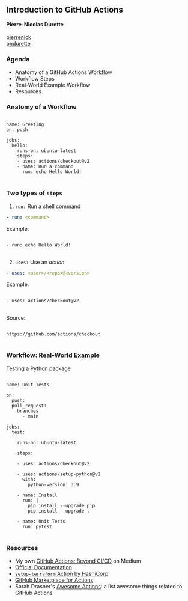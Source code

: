 
## Introduction to GitHub Actions

<i class="fas fa-id-card-alt"></i> <strong>Pierre-Nicolas Durette</strong><br/><br/>
<i class="fab fa-twitter"></i> [pierrenick](https://twitter.com/PierreNick)<br/>
<i class="fab fa-github-alt"></i> [pndurette](https://github.com/pndurette)<br/>



### Agenda

* <i class="fas fa-search"></i> Anatomy of a GitHub Actions Workflow
* <i class="fas fa-shoe-prints"></i> Workflow Steps
* <i class="fas fa-running"></i> Real-World Example Workflow
* <i class="fas fa-external-link-alt"></i> Resources



### Anatomy of a Workflow

<pre>
<code class="hljs" data-trim data-noescape data-line-numbers="|1|2|4-13|5|6|7|8|9-12">
name: Greeting
on: push

jobs:
  hello:
    runs-on: ubuntu-latest
    steps:
    - uses: actions/checkout@v2
    - name: Run a command
      run: echo Hello World!
</code>
</pre>



### Two types of `steps`


1. `run:` Run a shell command

```yaml
- run: <command> 
```

Example: <!-- .element: class="fragment" data-fragment-index="1" -->

<pre>
<code class="hljs plaintext" data-trim data-noescape>
- run: echo Hello World!
</code>
</pre> <!-- .element: class="fragment" data-fragment-index="1" -->


2. `uses:` Use an _action_

```yaml
- uses: <user>/<repo>@<version>
```
Example: <!-- .element: class="fragment" data-fragment-index="1" -->

<pre>
<code class="hljs plaintext" data-trim data-noescape>
- uses: <span class="fragment highlight-current-red" data-fragment-index="3">actions/checkout</span><span class="fragment highlight-red" data-fragment-index="4">@v2</span>
</code>
</pre> <!-- .element: class="fragment" data-fragment-index="1" -->

Source: <!-- .element: class="fragment" data-fragment-index="2" -->
<pre>
<code class="hljs plaintext" data-trim data-noescape>
https://github.com/<span class="fragment highlight-current-red" data-fragment-index="3">actions/checkout</span>
</code>
</pre> <!-- .element: class="fragment" data-fragment-index="2" -->



### Workflow: Real-World Example
Testing a Python package

<pre>
<code class="hljs" data-trim data-noescape data-line-numbers="1|3-7|4|5-7|9|10|12|14|16|18|19-20|22-25|27-28">
name: Unit Tests

on:
  push:
  pull_request:
    branches:
      - main

jobs:
  test:

    runs-on: ubuntu-latest

    steps:

    - uses: actions/checkout@v2

    - uses: actions/setup-python@v2
      with:
        python-version: 3.9

    - name: Install
      run: |
        pip install --upgrade pip
        pip install --upgrade .

    - name: Unit Tests
      run: pytest
</code>
</pre>



### Resources

* My own [GitHub Actions: Beyond CI/CD](https://medium.com/slalom-build/github-actions-beyond-ci-cd-cb3ddc6abaa?source=friends_link&sk=09cc29e3333231dc14ef8fc68aa7b3d3) on Medium
* [Official Documentation](https://docs.github.com/en/free-pro-team@latest/actions)
* [`setup-terraform` Action by HashiCorp](https://github.com/hashicorp/setup-terraform)
* [GitHub Marketplace for Actions](https://github.com/marketplace?type=actions)
* Sarah Drasner's [Awesome Actions](https://github.com/sdras/awesome-actions): a list awesome things related to GitHub Actions